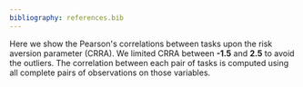 ```yaml
---
bibliography: references.bib
---
```

Here we show the Pearson's correlations between tasks upon the risk aversion parameter (CRRA). We limited CRRA between **-1.5** and **2.5** to avoid the outliers. The correlation between each pair of tasks is computed using all complete pairs of observations on those variables.
